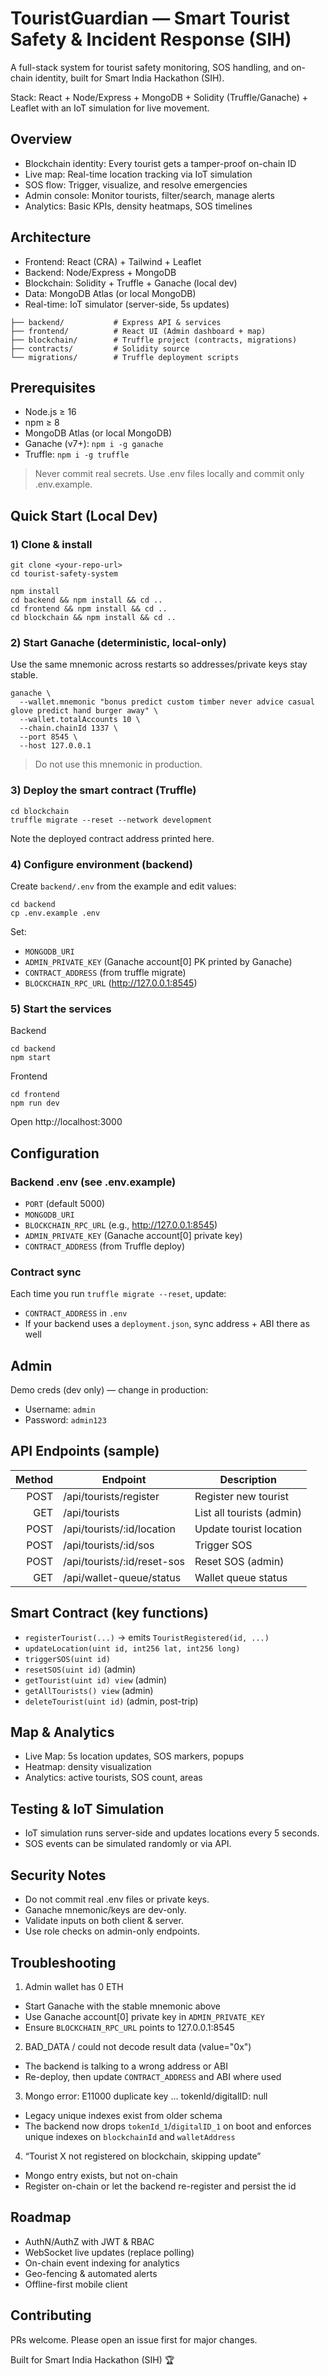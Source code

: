 # TouristGuardian — Smart Tourist Safety & Incident Response (SIH)

A full-stack system for tourist safety monitoring, SOS handling, and on-chain identity, built for Smart India Hackathon (SIH).

Stack: React + Node/Express + MongoDB + Solidity (Truffle/Ganache) + Leaflet with an IoT simulation for live movement.

## Overview
- Blockchain identity: Every tourist gets a tamper-proof on-chain ID
- Live map: Real-time location tracking via IoT simulation
- SOS flow: Trigger, visualize, and resolve emergencies
- Admin console: Monitor tourists, filter/search, manage alerts
- Analytics: Basic KPIs, density heatmaps, SOS timelines

## Architecture
- Frontend: React (CRA) + Tailwind + Leaflet
- Backend: Node/Express + MongoDB
- Blockchain: Solidity + Truffle + Ganache (local dev)
- Data: MongoDB Atlas (or local MongoDB)
- Real-time: IoT simulator (server-side, 5s updates)

```
├── backend/           # Express API & services
├── frontend/          # React UI (Admin dashboard + map)
├── blockchain/        # Truffle project (contracts, migrations)
├── contracts/         # Solidity source
└── migrations/        # Truffle deployment scripts
```

## Prerequisites
- Node.js ≥ 16
- npm ≥ 8
- MongoDB Atlas (or local MongoDB)
- Ganache (v7+): `npm i -g ganache`
- Truffle: `npm i -g truffle`

> Never commit real secrets. Use .env files locally and commit only .env.example.

## Quick Start (Local Dev)
### 1) Clone & install
```
git clone <your-repo-url>
cd tourist-safety-system

npm install
cd backend && npm install && cd ..
cd frontend && npm install && cd ..
cd blockchain && npm install && cd ..
```

### 2) Start Ganache (deterministic, local-only)
Use the same mnemonic across restarts so addresses/private keys stay stable.
```
ganache \
  --wallet.mnemonic "bonus predict custom timber never advice casual glove predict hand burger away" \
  --wallet.totalAccounts 10 \
  --chain.chainId 1337 \
  --port 8545 \
  --host 127.0.0.1
```
> Do not use this mnemonic in production.

### 3) Deploy the smart contract (Truffle)
```
cd blockchain
truffle migrate --reset --network development
```
Note the deployed contract address printed here.

### 4) Configure environment (backend)
Create `backend/.env` from the example and edit values:
```
cd backend
cp .env.example .env
```
Set:
- `MONGODB_URI`
- `ADMIN_PRIVATE_KEY` (Ganache account[0] PK printed by Ganache)
- `CONTRACT_ADDRESS` (from truffle migrate)
- `BLOCKCHAIN_RPC_URL` (http://127.0.0.1:8545)

### 5) Start the services
Backend
```
cd backend
npm start
```
Frontend
```
cd frontend
npm run dev
```
Open http://localhost:3000

## Configuration
### Backend .env (see .env.example)
- `PORT` (default 5000)
- `MONGODB_URI`
- `BLOCKCHAIN_RPC_URL` (e.g., http://127.0.0.1:8545)
- `ADMIN_PRIVATE_KEY` (Ganache account[0] private key)
- `CONTRACT_ADDRESS` (from Truffle deploy)

### Contract sync
Each time you run `truffle migrate --reset`, update:
- `CONTRACT_ADDRESS` in `.env`
- If your backend uses a `deployment.json`, sync address + ABI there as well

## Admin
Demo creds (dev only) — change in production:
- Username: `admin`
- Password: `admin123`

## API Endpoints (sample)
| Method | Endpoint                      | Description               |
|-------:|-------------------------------|---------------------------|
|   POST | /api/tourists/register        | Register new tourist      |
|    GET | /api/tourists                 | List all tourists (admin) |
|   POST | /api/tourists/:id/location    | Update tourist location   |
|   POST | /api/tourists/:id/sos         | Trigger SOS               |
|   POST | /api/tourists/:id/reset-sos   | Reset SOS (admin)         |
|    GET | /api/wallet-queue/status      | Wallet queue status       |

## Smart Contract (key functions)
- `registerTourist(...)` → emits `TouristRegistered(id, ...)`
- `updateLocation(uint id, int256 lat, int256 long)`
- `triggerSOS(uint id)`
- `resetSOS(uint id)` (admin)
- `getTourist(uint id) view` (admin)
- `getAllTourists() view` (admin)
- `deleteTourist(uint id)` (admin, post-trip)

## Map & Analytics
- Live Map: 5s location updates, SOS markers, popups
- Heatmap: density visualization
- Analytics: active tourists, SOS count, areas

## Testing & IoT Simulation
- IoT simulation runs server-side and updates locations every 5 seconds.
- SOS events can be simulated randomly or via API.

## Security Notes
- Do not commit real .env files or private keys.
- Ganache mnemonic/keys are dev-only.
- Validate inputs on both client & server.
- Use role checks on admin-only endpoints.

## Troubleshooting
1) Admin wallet has 0 ETH
- Start Ganache with the stable mnemonic above
- Use Ganache account[0] private key in `ADMIN_PRIVATE_KEY`
- Ensure `BLOCKCHAIN_RPC_URL` points to 127.0.0.1:8545

2) BAD_DATA / could not decode result data (value="0x")
- The backend is talking to a wrong address or ABI
- Re-deploy, then update `CONTRACT_ADDRESS` and ABI where used

3) Mongo error: E11000 duplicate key ... tokenId/digitalID: null
- Legacy unique indexes exist from older schema
- The backend now drops `tokenId_1`/`digitalID_1` on boot and enforces
  unique indexes on `blockchainId` and `walletAddress`

4) “Tourist X not registered on blockchain, skipping update”
- Mongo entry exists, but not on-chain
- Register on-chain or let the backend re-register and persist the id

## Roadmap
- AuthN/AuthZ with JWT & RBAC
- WebSocket live updates (replace polling)
- On-chain event indexing for analytics
- Geo-fencing & automated alerts
- Offline-first mobile client

## Contributing
PRs welcome. Please open an issue first for major changes.

Built for Smart India Hackathon (SIH) 🏆

